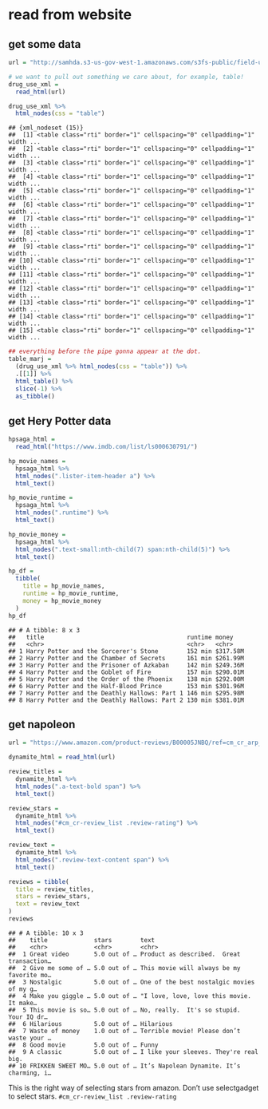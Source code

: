 read from website
================

## get some data

``` r
url = "http://samhda.s3-us-gov-west-1.amazonaws.com/s3fs-public/field-uploads/2k15StateFiles/NSDUHsaeShortTermCHG2015.htm"

# we want to pull out something we care about, for example, table!
drug_use_xml = 
  read_html(url)

drug_use_xml %>% 
  html_nodes(css = "table")
```

    ## {xml_nodeset (15)}
    ##  [1] <table class="rti" border="1" cellspacing="0" cellpadding="1" width ...
    ##  [2] <table class="rti" border="1" cellspacing="0" cellpadding="1" width ...
    ##  [3] <table class="rti" border="1" cellspacing="0" cellpadding="1" width ...
    ##  [4] <table class="rti" border="1" cellspacing="0" cellpadding="1" width ...
    ##  [5] <table class="rti" border="1" cellspacing="0" cellpadding="1" width ...
    ##  [6] <table class="rti" border="1" cellspacing="0" cellpadding="1" width ...
    ##  [7] <table class="rti" border="1" cellspacing="0" cellpadding="1" width ...
    ##  [8] <table class="rti" border="1" cellspacing="0" cellpadding="1" width ...
    ##  [9] <table class="rti" border="1" cellspacing="0" cellpadding="1" width ...
    ## [10] <table class="rti" border="1" cellspacing="0" cellpadding="1" width ...
    ## [11] <table class="rti" border="1" cellspacing="0" cellpadding="1" width ...
    ## [12] <table class="rti" border="1" cellspacing="0" cellpadding="1" width ...
    ## [13] <table class="rti" border="1" cellspacing="0" cellpadding="1" width ...
    ## [14] <table class="rti" border="1" cellspacing="0" cellpadding="1" width ...
    ## [15] <table class="rti" border="1" cellspacing="0" cellpadding="1" width ...

``` r
## everything before the pipe gonna appear at the dot.
table_marj = 
  (drug_use_xml %>% html_nodes(css = "table")) %>% 
  .[[1]] %>% 
  html_table() %>% 
  slice(-1) %>% 
  as_tibble()
```

## get Hery Potter data

``` r
hpsaga_html = 
  read_html("https://www.imdb.com/list/ls000630791/")

hp_movie_names = 
  hpsaga_html %>% 
  html_nodes(".lister-item-header a") %>% 
  html_text()

hp_movie_runtime = 
  hpsaga_html %>% 
  html_nodes(".runtime") %>% 
  html_text()

hp_movie_money = 
  hpsaga_html %>% 
  html_nodes(".text-small:nth-child(7) span:nth-child(5)") %>% 
  html_text()

hp_df = 
  tibble(
    title = hp_movie_names,
    runtime = hp_movie_runtime,
    money = hp_movie_money
  )
hp_df
```

    ## # A tibble: 8 x 3
    ##   title                                        runtime money   
    ##   <chr>                                        <chr>   <chr>   
    ## 1 Harry Potter and the Sorcerer's Stone        152 min $317.58M
    ## 2 Harry Potter and the Chamber of Secrets      161 min $261.99M
    ## 3 Harry Potter and the Prisoner of Azkaban     142 min $249.36M
    ## 4 Harry Potter and the Goblet of Fire          157 min $290.01M
    ## 5 Harry Potter and the Order of the Phoenix    138 min $292.00M
    ## 6 Harry Potter and the Half-Blood Prince       153 min $301.96M
    ## 7 Harry Potter and the Deathly Hallows: Part 1 146 min $295.98M
    ## 8 Harry Potter and the Deathly Hallows: Part 2 130 min $381.01M

## get napoleon

``` r
url = "https://www.amazon.com/product-reviews/B00005JNBQ/ref=cm_cr_arp_d_viewopt_rvwer?ie=UTF8&reviewerType=avp_only_reviews&sortBy=recent&pageNumber=1"

dynamite_html = read_html(url)

review_titles = 
  dynamite_html %>%
  html_nodes(".a-text-bold span") %>%
  html_text()

review_stars = 
  dynamite_html %>%
  html_nodes("#cm_cr-review_list .review-rating") %>%
  html_text()

review_text = 
  dynamite_html %>%
  html_nodes(".review-text-content span") %>%
  html_text()

reviews = tibble(
  title = review_titles,
  stars = review_stars,
  text = review_text
)
reviews
```

    ## # A tibble: 10 x 3
    ##    title             stars        text                                     
    ##    <chr>             <chr>        <chr>                                    
    ##  1 Great video       5.0 out of … Product as described.  Great transaction…
    ##  2 Give me some of … 5.0 out of … This movie will always be my favorite mo…
    ##  3 Nostalgic         5.0 out of … One of the best nostalgic movies of my g…
    ##  4 Make you giggle … 5.0 out of … "I love, love, love this movie.  It make…
    ##  5 This movie is so… 5.0 out of … No, really.  It's so stupid.  Your IQ dr…
    ##  6 Hilarious         5.0 out of … Hilarious                                
    ##  7 Waste of money    1.0 out of … Terrible movie! Please don’t waste your …
    ##  8 Good movie        5.0 out of … Funny                                    
    ##  9 A classic         5.0 out of … I like your sleeves. They're real big.   
    ## 10 FRIKKEN SWEET MO… 5.0 out of … It’s Napolean Dynamite. It’s charming, i…

This is the right way of selecting stars from amazon. Don’t use
selectgadget to select stars. `#cm_cr-review_list .review-rating`
